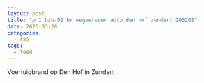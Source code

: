 ```yaml
---
layout: post
title: "p 1 bzb-02 br wegvervoer auto den hof zundert 203261"
date: 2025-03-28
categories: 
  - rss
tags: 
  - feed
---
```


Voertuigbrand op Den Hof in Zundert
